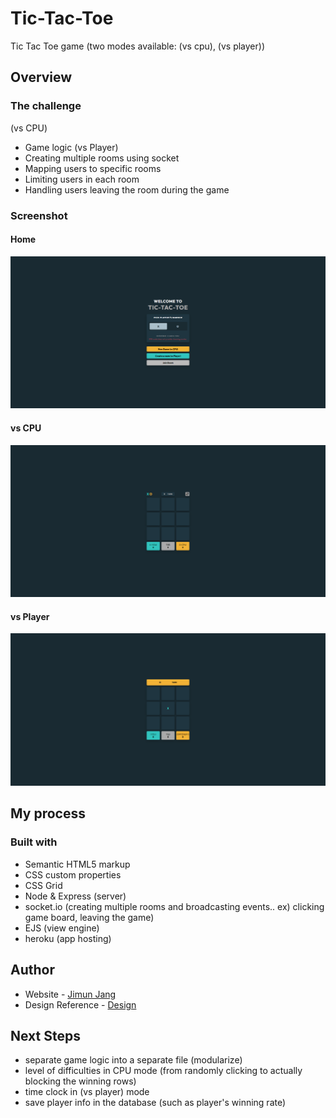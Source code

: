# Tic-Tac-Toe
 Tic Tac Toe game (two modes available: (vs cpu), (vs player))

## Overview
### The challenge
(vs CPU)
- Game logic
(vs Player)
- Creating multiple rooms using socket 
- Mapping users to specific rooms
- Limiting users in each room
- Handling users leaving the room during the game

### Screenshot
#### Home
![](./home.png?raw=true "Landing Page")
#### vs CPU
![](./vs-cpu.png?raw=true "vs CPU Page")
#### vs Player
![](./vs-player.png?raw=true "vs CPU Page")

## My process
### Built with
- Semantic HTML5 markup
- CSS custom properties
- CSS Grid
- Node & Express (server)
- socket.io (creating multiple rooms and broadcasting events.. ex) clicking game board, leaving the game)
- EJS (view engine)
- heroku (app hosting)

## Author
- Website - [Jimun Jang](https://tictactoe-jimun.herokuapp.com/)
- Design Reference - [Design](https://www.frontendmentor.io/challenges/tic-tac-toe-game-Re7ZF_E2v)


## Next Steps
- separate game logic into a separate file (modularize)
- level of difficulties in CPU mode (from randomly clicking to actually blocking the winning rows)
- time clock in (vs player) mode
- save player info in the database (such as player's winning rate)